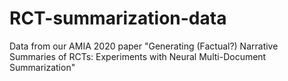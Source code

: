 # RCT-summarization-data
Data from our AMIA 2020 paper "Generating (Factual?) Narrative Summaries of RCTs: Experiments with Neural Multi-Document Summarization"
